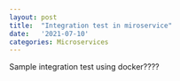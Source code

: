 ```yaml
---
layout: post
title:  "Integration test in miroservice"
date:   '2021-07-10'
categories: Microservices
---
```


Sample integration test using docker????
